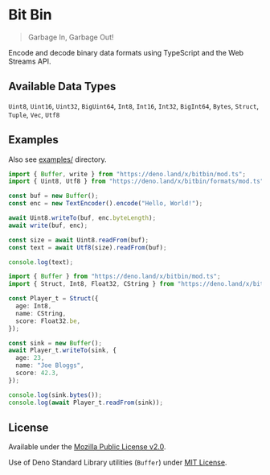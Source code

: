 # Bit Bin

> Garbage In, Garbage Out!

Encode and decode binary data formats using TypeScript and the Web Streams API.

## Available Data Types

`Uint8`, `Uint16`, `Uint32`, `BigUint64`, `Int8`, `Int16`, `Int32`, `BigInt64`,
`Bytes`, `Struct`, `Tuple`, `Vec`, `Utf8`

## Examples

Also see [examples/](./examples/) directory.

```ts
import { Buffer, write } from "https://deno.land/x/bitbin/mod.ts";
import { Uint8, Utf8 } from "https://deno.land/x/bitbin/formats/mod.ts";

const buf = new Buffer();
const enc = new TextEncoder().encode("Hello, World!");

await Uint8.writeTo(buf, enc.byteLength);
await write(buf, enc);

const size = await Uint8.readFrom(buf);
const text = await Utf8(size).readFrom(buf);

console.log(text);
```

```ts
import { Buffer } from "https://deno.land/x/bitbin/mod.ts";
import { Struct, Int8, Float32, CString } from "https://deno.land/x/bitbin/formats/mod.ts";

const Player_t = Struct({
  age: Int8,
  name: CString,
  score: Float32.be,
});

const sink = new Buffer();
await Player_t.writeTo(sink, {
  age: 23,
  name: "Joe Bloggs",
  score: 42.3,
});

console.log(sink.bytes());
console.log(await Player_t.readFrom(sink));
```

## License

Available under the [Mozilla Public License v2.0](./LICENSE).

Use of Deno Standard Library utilities (`Buffer`) under
[MIT License](https://github.com/denoland/deno_std/blob/main/LICENSE).
